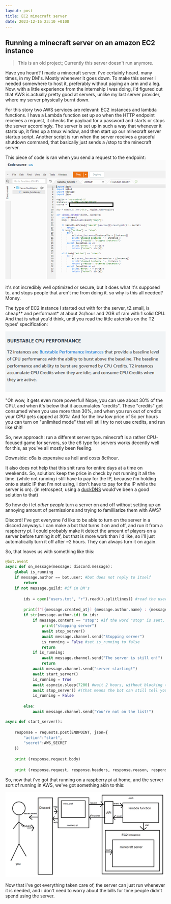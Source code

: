 ```yaml
---
layout: post
title: EC2 minecraft server
date: 2023-12-16 23:10 +0100
---
```


## Running a minecraft server on an amazon EC2 instance

> This is an old project; Currently this server doesn't run anymore.

Have you heard? I made a minecraft server. i've certainly heard. many times, in my DM's. Mostly whenever it goes down. To make this server i needed somewhere to host it, preferably without paying an arm and a leg. Now, with a little experience from the internship i was doing, i'd figured out that AWS is actually pretty good at servers, unlike my last server provider, where my server physically burnt down.  

For this story two AWS services are relevant: EC2 instances and lambda functions. I have a Lambda function set up so when the HTTP endpoint receives a request, it checks the payload for a password and starts or stops the server accordingly. The server is set up in such a way that whenever it starts up, it fires up a tmux window, and then start up our minecraft server startup script. Another script is run when the server receives a graceful shutdown command, that basically just sends a /stop to the minecraft server.

This piece of code is ran when you send a request to the endpoint:
![Some lambda code](/assets/img/Minecraft/lambda_code.png)

it's not incredibly well optimized or secure, but it does what it's supposed to, and stops people that aren't me from doing it. so why is this all needed? Money.

The type of EC2 instance I started out with for the server, t2.small, is cheap** and performant* at about 2c/hour and 2GB of ram with 1 solid CPU. And that is what you'd think, until you read the little asterisks on the T2 types' specification:

!["Burstable performance"](/assets/img/Minecraft/burstable_perf.png)

"Oh wow, it gets even more powerful! Nope, you can use about 30% of the CPU, and when it's below that it accumulates "credits". These "credits" get consumed when you use more than 30%, and when you run out of credits your CPU gets capped at 30%! And for the low low price of 5c per hours you can turn on "unlimited mode" that will still try to not use credits, and run like shit!

So, new approach: run a different server type. minecraft is a rather CPU-focused game for servers, so the c6 type for servers works decently well for this, as you've all mostly been feeling.

Downside: c6a is expensive as hell and costs 8c/hour.

It also does not help that this shit runs for entire days at a time on weekends. So, solution: keep the price in check by not running it all the time.
(while not running i still have to pay for the IP, because i'm holding onto a static IP that i'm not using, i don't have to pay for the IP while the server is on).
(in retrospect, using a [duckDNS](https://www.duckdns.org/) would've been a good solution to that)

So how do i let *other people* turn a server on and off without setting up an annoying amount of permissions and trying to familliarize them with AWS? 

Discord! I've got everyone i'd like to be able to turn on the server in a discord anyways. I can make a bot that turns it on and off, and run it from a raspberry pi. I could probably make it detect the amount of players on a server before turning it off, but that is more work than i'd like, so i'll just automatically turn it off after ~2 hours. They can always turn it on again.

So, that leaves us with something like this:

```python
@bot.event
async def on_message(message: discord.message):
    global is_running
    if message.author == bot.user: #bot does not reply to itself
        return
    if not message.guild: #if in DM's

        ids = open("users.txt", "r").read().splitlines() #read the user file

        print(f"[{message.created_at}] {message.author.name} : {message.content}") #print out whats happening   
        if str(message.author.id) in ids:
            if message.content == "stop": #if the word "stop" is sent, stop the server, if anything else start it.
                print("stopping server")
                await stop_server()
                await message.channel.send("Stopping server")
                is_running = False #set is_running to false
                return
            if is_running:
                await message.channel.send("The server is still on!")
                return
            await message.channel.send("server starting!")
            await start_server()
            is_running = True
            await asyncio.sleep(7200) #wait 2 hours, without blocking the main thread
            await stop_server() #(that means the bot can still tell you when the server is on)
            is_running = False
            
        else:
            await message.channel.send("You're not on the list!")
```

```python
async def start_server():
    
    response = requests.post(ENDPOINT, json={
        "action":"start",
        "secret":AWS_SECRET
    })

    print (response.request.body)

    print (response.request, response.headers, response.reason, response.json, response.content)
```

So, now that i've got that running on a raspberry pi at home, and the server sort of running in AWS, we've got something akin to this:

![Diagram](/assets/img/Minecraft/diagram.png)

Now that i've got everything taken care of, the server can just run whenever it is needed, and i don't need to worry about the bills for time people didn't spend using the server. 






